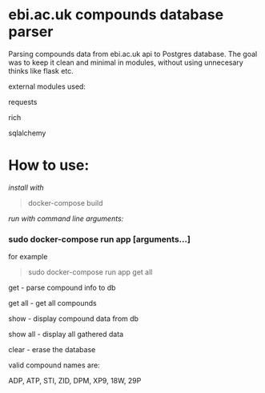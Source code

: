 # ebi.ac.uk compounds database parser

Parsing compounds data from ebi.ac.uk api to Postgres database.
The goal was to keep it clean and minimal in modules, without using
unnecesary thinks like flask etc.

external modules used:

requests

rich

sqlalchemy

# How to use:

_install with_

> docker-compose build

_run with command line arguments:_

### sudo docker-compose run app [arguments...]

for example

> sudo docker-compose run app get all

get - parse compound info to db

get all - get all compounds

show - display compound data from db

show all - display all gathered data

clear - erase the database

valid compound names are:

ADP, ATP, STI, ZID, DPM, XP9, 18W, 29P

